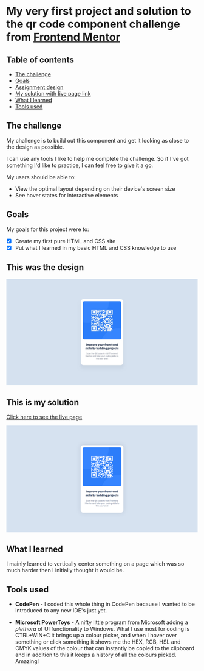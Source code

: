 # My very first project and solution to the qr code component challenge from [Frontend Mentor](https://www.frontendmentor.io/challenges)

## Table of contents
- [The challenge](#the-challenge)
- [Goals](#goals)
- [Assignment design](#this-was-the-design)
- [My solution with live page link](#this-is-my-solution)
- [What I learned](#what-i-learned)
- [Tools used](#tools-used)


## The challenge

My challenge is to build out this component and get it looking as close to the design as possible.

I can use any tools I like to help me complete the challenge. So if I've got something I'd like to practice, I can feel free to give it a go.

My users should be able to:

- View the optimal layout depending on their device's screen size
- See hover states for interactive elements

## Goals

My goals for this project were to:

- [x] Create my first pure HTML and CSS site
- [x] Put what I learned in my basic HTML and CSS knowledge to use

## This was the design

![](./design/desktop-design.jpg)

## This is my solution

[Click here to see the live page](https://arthurpog.github.io/qr-code-component/)

![](./design/my_solution.png)

## <a name="#what-i-learned"></a>What I learned

I mainly learned to vertically center something on a page which was so much harder then I initially thought it would be.

## Tools used

- **CodePen** - I coded this whole thing in CodePen because I wanted to be introduced to any new IDE's just yet.

- **Microsoft PowerToys** - A nifty little program from Microsoft adding a *plethora* of UI functionality to Windows. What I use most for coding is CTRL+WIN+C it brings up a colour picker, and when I hover over something or click something it shows me the HEX, RGB, HSL and CMYK values of the colour that can instantly be copied to the clipboard and in addition to this it keeps a history of all the colours picked. Amazing!
